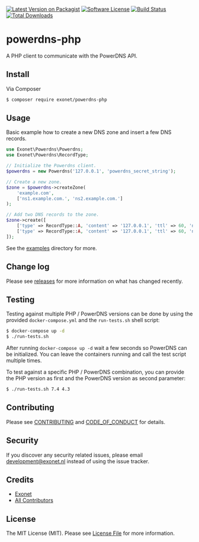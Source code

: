 [![Latest Version on Packagist][ico-version]][link-packagist]
[![Software License][ico-license]](LICENSE.md)
[![Build Status][ico-travis]][link-travis]
[![Total Downloads][ico-downloads]][link-downloads]

# powerdns-php
A PHP client to communicate with the PowerDNS API.

## Install
Via Composer

```bash
$ composer require exonet/powerdns-php
```

## Usage
Basic example how to create a new DNS zone and insert a few DNS records.
```php
use Exonet\Powerdns\Powerdns;
use Exonet\Powerdns\RecordType;

// Initialize the Powerdns client.
$powerdns = new Powerdns('127.0.0.1', 'powerdns_secret_string');

// Create a new zone.
$zone = $powerdns->createZone(
    'example.com',
    ['ns1.example.com.', 'ns2.example.com.']
);

// Add two DNS records to the zone.
$zone->create([
    ['type' => RecordType::A, 'content' => '127.0.0.1', 'ttl' => 60, 'name' => '@'],
    ['type' => RecordType::A, 'content' => '127.0.0.1', 'ttl' => 60, 'name' => 'www'],
]);
```

See the [examples](examples) directory for more.

## Change log
Please see [releases](link-releases) for more information on what has changed recently.

## Testing
Testing against multiple PHP / PowerDNS versions can be done by using the provided `docker-compose.yml` and the
`run-tests.sh` shell script:

``` bash
$ docker-compose up -d
$ ./run-tests.sh
```

After running `docker-compose up -d` wait a few seconds so PowerDNS can be initialized. You can leave the containers
running and call the test script multiple times.

To test against a specific PHP / PowerDNS combination, you can provide the PHP version as first and the PowerDNS
version as second parameter:

```bash
$ ./run-tests.sh 7.4 4.3
```

## Contributing
Please see [CONTRIBUTING](.github/CONTRIBUTING.md) and [CODE_OF_CONDUCT](.github/CODE_OF_CONDUCT.md) for details.

## Security
If you discover any security related issues, please email development@exonet.nl instead of using the issue tracker.

## Credits
- [Exonet][link-author]
- [All Contributors][link-contributors]

## License
The MIT License (MIT). Please see [License File](LICENSE.md) for more information.

[ico-version]: https://img.shields.io/packagist/v/exonet/powerdns-php.svg?style=flat-square
[ico-license]: https://img.shields.io/badge/license-MIT-brightgreen.svg?style=flat-square
[ico-travis]: https://img.shields.io/travis/com/exonet/powerdns-php/master.svg?style=flat-square
[ico-downloads]: https://img.shields.io/packagist/dt/exonet/powerdns-php.svg?style=flat-square

[link-packagist]: https://packagist.org/packages/exonet/powerdns-php
[link-travis]: https://app.travis-ci.com/github/exonet/powerdns-php
[link-downloads]: https://packagist.org/packages/exonet/powerdns-php
[link-author]: https://github.com/exonet
[link-contributors]: ../../contributors
[link-releases]: https://github.com/exonet/powerdns-php/releases
